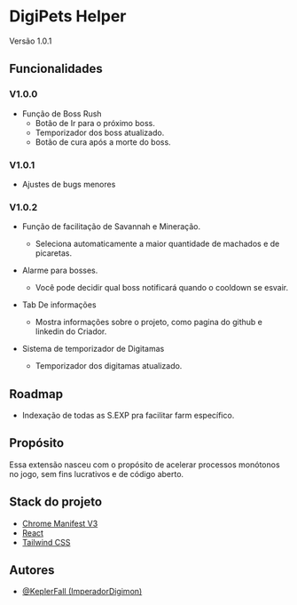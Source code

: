 # DigiPets Helper
Versão 1.0.1

## Funcionalidades

### V1.0.0

- Função de Boss Rush
    - Botão de Ir para o próximo boss.
    - Temporizador dos boss atualizado.
    - Botão de cura após a morte do boss.

### V1.0.1
- Ajustes de bugs menores

### V1.0.2

- Função de facilitação de Savannah e Mineração.
    - Seleciona automaticamente a maior quantidade de machados e de picaretas.

- Alarme para bosses.
    - Você pode decidir qual boss notificará quando o cooldown se esvair.

- Tab De informações
    - Mostra informações sobre o projeto, como pagina do github e linkedin do Criador.

- Sistema de temporizador de Digitamas
    - Temporizador dos digitamas atualizado.

## Roadmap
- Indexação de todas as S.EXP pra facilitar farm específico.
## Propósito

Essa extensão nasceu com o propósito de acelerar processos monótonos no jogo, sem fins lucrativos e de código aberto.

## Stack do projeto

 - [Chrome Manifest V3](https://developer.chrome.com/docs/extensions/develop/migrate/what-is-mv3?hl=pt-br)
 - [React](https://react.dev/)
 - [Tailwind CSS](https://tailwindcss.com/)


## Autores

- [@KeplerFall (ImperadorDigimon)](https://www.linkedin.com/in/keplerpereira/)

